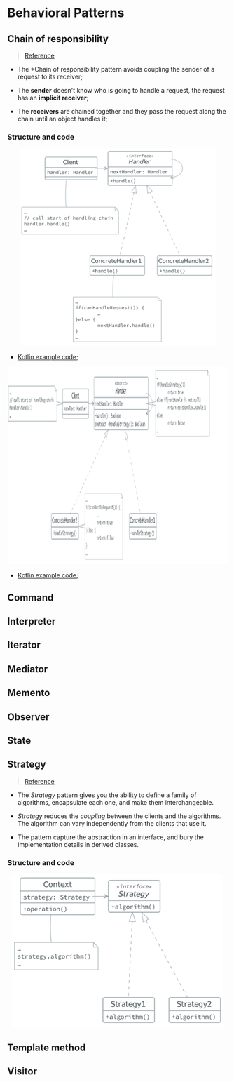 # Behavioral Patterns

## Chain of responsibility
> [Reference]()

- The *Chain of responsibility pattern avoids coupling the sender of a request
  to its receiver;

- The **sender** doesn't know who is going to handle a request, the request has
  an **implicit receiver**;

- The **receivers** are chained together and they pass the request along the
  chain until an object handles it;

### Structure and code

<p align="center">
<img src="./.assets/chain_of_responsibility.png" height="450px"/>
</p>

- [Kotlin example code](./.code/chain_of_responsibility.kts);

<p align="center">
<img src="./.assets/chain_of_responsibility_revisited.png" height="450px"/>
</p>

- [Kotlin example code](./.code/chain_of_responsibility_error_handling.kts);

## Command
## Interpreter
## Iterator
## Mediator
## Memento
## Observer
## State

## Strategy

> [Reference](https://sourcemaking.com/design_patterns/strategy)

- The *Strategy* pattern gives you the ability to define a family of algorithms,
encapsulate each one, and make them interchangeable.

- *Strategy* reduces the *coupling* between the clients and the algorithms. The
algorithm can vary independently from the clients that use it.

- The pattern capture the abstraction in an interface, and bury the
  implementation details in derived classes.


### Structure and code

<p align="center">
<img src="./.assets/strategy.png" height="350px"/>
</p>

## Template method
## Visitor
